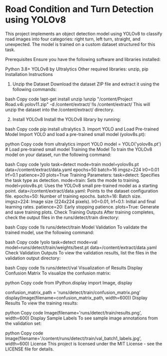# Road Condition and Turn Detection using YOLOv8
This project implements an object detection model using YOLOv8 to classify road images into four categories: right turn, left turn, straight, and unexpected. The model is trained on a custom dataset structured for this task.

Prerequisites
Ensure you have the following software and libraries installed:

Python 3.8+
YOLOv8 by Ultralytics
Other required libraries: unzip, pip
Installation Instructions
1. Unzip the Dataset
Download the dataset ZIP file and extract it using the following commands:

bash
Copy code
!apt-get install unzip
!unzip "/content/Project Road.v4i.yolov11.zip" -d /content/extract/
!ls /content/extract/
This will unzip the dataset into the /content/extract/ directory.

2. Install YOLOv8
Install the YOLOv8 library by running:

bash
Copy code
pip install ultralytics
3. Import YOLO and Load Pre-trained Model
Import YOLO and load a pre-trained small model (yolov8s.pt):

python
Copy code
from ultralytics import YOLO
model = YOLO('yolov8s.pt')  # Load pre-trained small model
Training the Model
To train the YOLOv8 model on your dataset, run the following command:

bash
Copy code
!yolo task=detect mode=train model=yolov8s.pt data=/content/extract/data.yaml epochs=50 batch=16 imgsz=224 lr0=0.01 lrf=0.1 patience=20 plots=True
Training Parameters:
task=detect: Specifies the task type as detection.
mode=train: Sets the mode to training.
model=yolov8s.pt: Uses the YOLOv8 small pre-trained model as a starting point.
data=/content/extract/data.yaml: Points to the dataset configuration file.
epochs=50: Number of training epochs.
batch=16: Batch size.
imgsz=224: Image size (224x224 pixels).
lr0=0.01, lrf=0.1: Initial and final learning rates.
patience=20: Early stopping patience.
plots=True: Generate and save training plots.
Check Training Outputs
After training completes, check the output files in the runs/detect/train directory:

bash
Copy code
!ls runs/detect/train
Model Validation
To validate the trained model, use the following command:

bash
Copy code
!yolo task=detect mode=val model=runs/detect/train/weights/best.pt data=/content/extract/data.yaml
Check Validation Outputs
To view the validation results, list the files in the validation output directory:

bash
Copy code
!ls runs/detect/val
Visualization of Results
Display Confusion Matrix
To visualize the confusion matrix:

python
Copy code
from IPython.display import Image, display

confusion_matrix_path = 'runs/detect/train/confusion_matrix.png'
display(Image(filename=confusion_matrix_path, width=600))
Display Results
To view the training results:

python
Copy code
Image(filename='runs/detect/train/results.png', width=600)
Display Sample Labels
To see sample image annotations from the validation set:

python
Copy code
Image(filename='/content/runs/detect/train/val_batch1_labels.jpg', width=600)
License
This project is licensed under the MIT License - see the LICENSE file for details.
